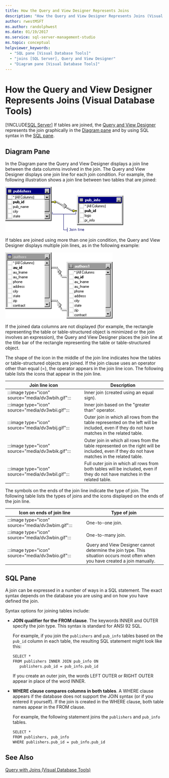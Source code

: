 ```yaml
---
title: How the Query and View Designer Represents Joins
description: "How the Query and View Designer Represents Joins (Visual Database Tools)"
author: rwestMSFT
ms.author: randolphwest
ms.date: 01/19/2017
ms.service: sql-server-management-studio
ms.topic: conceptual
helpviewer_keywords:
  - "SQL pane [Visual Database Tools]"
  - "joins [SQL Server], Query and View Designer"
  - "Diagram pane [Visual Database Tools]"
---
```

# How the Query and View Designer Represents Joins (Visual Database Tools)
[!INCLUDE[SQL Server](../includes/applies-to-version/sqlserver.md)]
If tables are joined, the [Query and View Designer](query-and-view-designer-tools-visual-database-tools.md) represents the join graphically in the [Diagram pane](diagram-pane-visual-database-tools.md) and by using SQL syntax in the [SQL pane](sql-pane-visual-database-tools.md).  
  
## Diagram Pane  
In the Diagram pane the Query and View Designer displays a join line between the data columns involved in the join. The Query and View Designer displays one join line for each join condition. For example, the following illustration shows a join line between two tables that are joined:  
  
![Join line shows relationship between two tables](media/dv3wbig.gif "Join line shows relationship between two tables")  
  
If tables are joined using more than one join condition, the Query and View Designer displays multiple join lines, as in the following example:  
  
![Tables joined using more than one join condition](media/dv3w9n1.gif "Tables joined using more than one join condition")  
  
If the joined data columns are not displayed (for example, the rectangle representing the table or table-structured object is minimized or the join involves an expression), the Query and View Designer places the join line at the title bar of the rectangle representing the table or table-structured object.  
  
The shape of the icon in the middle of the join line indicates how the tables or table-structured objects are joined. If the join clause uses an operator other than equal (=), the operator appears in the join line icon. The following table lists the icons that appear in the join line.  
  
|**Join line icon**|**Description**|  
|----------------------|-------------------|  
|:::image type="icon" source="media/dv3wbih.gif":::|Inner join (created using an equal sign).|  
|:::image type="icon" source="media/dv3wbii.gif":::|Inner join based on the "greater than" operator.|  
|:::image type="icon" source="media/dv3wbij.gif":::|Outer join in which all rows from the table represented on the left will be included, even if they do not have matches in the related table.|  
|:::image type="icon" source="media/dv3wbik.gif":::|Outer join in which all rows from the table represented on the right will be included, even if they do not have matches in the related table.|  
|:::image type="icon" source="media/dv3wbil.gif":::|Full outer join in which all rows from both tables will be included, even if they do not have matches in the related table.|  
  
The symbols on the ends of the join line indicate the type of join. The following table lists the types of joins and the icons displayed on the ends of the join line.  
  
|**Icon on ends of join line**|**Type of join**|  
|---------------------------------|--------------------|  
|:::image type="icon" source="media/dv3wbim.gif":::|One-to-one join.|  
|:::image type="icon" source="media/dv3wbin.gif":::|One-to-many join.|  
|:::image type="icon" source="media/dv3wbio.gif":::|Query and View Designer cannot determine the join type. This situation occurs most often when you have created a join manually.|  
  
## SQL Pane  
A join can be expressed in a number of ways in a SQL statement. The exact syntax depends on the database you are using and on how you have defined the join.  
  
Syntax options for joining tables include:  
  
-   **JOIN qualifier for the FROM clause**.   The keywords INNER and OUTER specify the join type. This syntax is standard for ANSI 92 SQL.  
  
    For example, if you join the `publishers` and `pub_info` tables based on the `pub_id` column in each table, the resulting SQL statement might look like this:  
  
    ```  
    SELECT *  
    FROM publishers INNER JOIN pub_info ON  
       publishers.pub_id = pub_info.pub_id  
    ```  
  
    If you create an outer join, the words LEFT OUTER or RIGHT OUTER appear in place of the word INNER.  
  
-   **WHERE clause compares columns in both tables**.   A WHERE clause appears if the database does not support the JOIN syntax (or if you entered it yourself). If the join is created in the WHERE clause, both table names appear in the FROM clause.  
  
    For example, the following statement joins the `publishers` and `pub_info` tables.  
  
    ```  
    SELECT *  
    FROM publishers, pub_info  
    WHERE publishers.pub_id = pub_info.pub_id  
    ```  
  
## See Also  
[Query with Joins &#40;Visual Database Tools&#41;](query-with-joins-visual-database-tools.md)  
  
